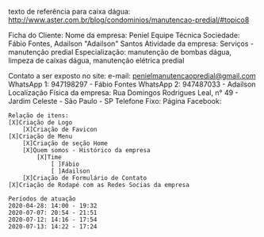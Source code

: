 texto de referência para caixa dágua:
http://www.aster.com.br/blog/condominios/manutencao-predial/#topico8

Ficha do Cliente:
Nome da empresa: Peniel Equipe Técnica
Sociedade: Fábio Fontes, Adailson "Adailson" Santos
Atividade da empresa: Serviços - manutenção predial
Especialização: manutenção de bombas dágua, limpeza de caixas dágua, manutenção elétrica predial

Contato a ser exposto no site:
    e-mail: penielmanutencaopredial@gmail.com
    WhatsApp 1: 947198297 - Fábio Fontes
    WhatsApp 2: 947487033 - Adailson
    Localização Física da empresa: Rua Domingos Rodrigues Leal, n° 49 - Jardim Celeste - São Paulo - SP
    Telefone Fixo:
    Página Facebook:

    Relação de itens:
    [X]Criação de Logo
        [X]Criação de Favicon
    [X]Criação de Menu
        [X]Criação de seção Home
        [X]Quem somos - Histórico da empresa
            [X]Time
                [ ]Fábio
                [ ]Adailson
        [X]Criação de Formulário de Contato
    [X]Criação de Rodapé com as Redes Socias da empresa

    Períodos de atuação
    2020-04-28: 14:00 - 19:32
    2020-07-07: 20:54 - 21:51
    2020-07-12: 14:16 - 17:54
    2020-07-13: 14:22 - 17:24